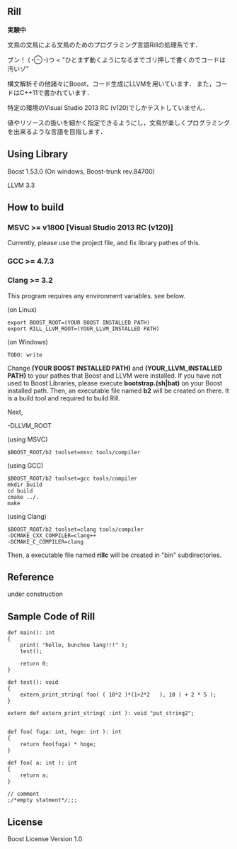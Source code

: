 Rill
--

**実験中**

文鳥の文鳥による文鳥のためのプログラミング言語Rillの処理系です．

ブン！ (◔⊖◔)つ < "ひとまず動くようになるまでゴリ押しで書くのでコードは汚いゾ"

構文解析その他諸々にBoost，コード生成にLLVMを用いています．
また，コードはC++11で書かれています．

特定の環境のVisual Studio 2013 RC (v120)でしかテストしていません．


値やリソースの扱いを細かく指定できるようにし，文鳥が楽しくプログラミングを出来るような言語を目指します．


Using Library
--
Boost 1.53.0 (On windows, Boost-trunk rev.84700)

LLVM 3.3


How to build
--

### MSVC >= v1800 [Visual Studio 2013 RC (v120)]
Currently, please use the project file, and fix library pathes of this.

### GCC >= 4.7.3
### Clang >= 3.2

This program requires any environment variables. see below.

(on Linux)

    export BOOST_ROOT=(YOUR BOOST INSTALLED PATH)
    export RILL_LLVM_ROOT=(YOUR_LLVM_INSTALLED PATH)

(on Windows)

    TODO: write

Change **(YOUR BOOST INSTALLED PATH)** and **(YOUR_LLVM_INSTALLED PATH)** to your pathes that Boost and LLVM were installed.
If you have not used to Boost Libraries, please execute **bootstrap.(sh|bat)** on your Boost installed path. Then, an executable file named **b2** will be created on there. It is a build tool and required to build Rill.

Next, 

-DLLVM_ROOT

(using MSVC)

    $BOOST_ROOT/b2 toolset=msvc tools/compiler

(using GCC)

    $BOOST_ROOT/b2 toolset=gcc tools/compiler
    mkdir build
    cd build
    cmake ../.
    make
    
(using Clang)

    $BOOST_ROOT/b2 toolset=clang tools/compiler
    -DCMAKE_CXX_COMPILER=clang++
    -DCMAKE_C_COMPILER=clang

Then, a executable file named **rillc** will be created in "bin" subdirectories.


Reference
--
under construction


Sample Code of Rill
--

    def main(): int
    {
        print( "hello, bunchou lang!!!" );
        test();
    
        return 0;
    }
    
    def test(): void
    {
        extern_print_string( foo( ( 10*2 )*(1+2*2   ), 10 ) + 2 * 5 );
    }
    
    extern def extern_print_string( :int ): void "put_string2"; 
    
    
    def foo( fuga: int, hoge: int ): int
    {
        return foo(fuga) * hoge;
    }

    def foo( a: int ): int
    {
        return a;
    }

    // comment
    ;/*empty statment*/;;;



License
--

Boost License Version 1.0

